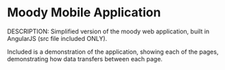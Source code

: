 # Moody Mobile Application 

DESCRIPTION: Simplified version of the moody web application, built in AngularJS (src file included ONLY).

Included is a demonstration of the application, showing each of the pages, demonstrating how data transfers between each page.
